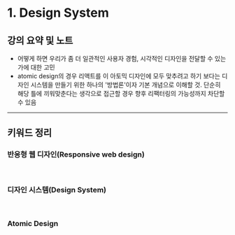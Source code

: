 # 1. Design System

## 강의 요약 및 노트

- 어떻게 하면 우리가 좀 더 일관적인 사용자 경험, 시각적인 디자인을 전달할 수 있는가에 대한 고민
- atomic design의 경우 리액트를 이 아토믹 디자인에 모두 맞추려고 하기 보다는 디자인 시스템을 만들기 위한 하나의 '방법론'이자 기본 개념으로 이해할 것. 단순히 해당 틀에 끼워맞춘다는 생각으로 접근할 경우 향후 리팩터링의 가능성까지 차단할 수 있음

<hr />

## 키워드 정리

### 반응형 웹 디자인(Responsive web design)

</br>

### 디자인 시스템(Design System)

</br>

### Atomic Design
